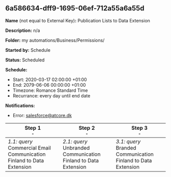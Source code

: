 ## 6a586634-dff9-1695-06ef-712a55a6a55d

**Name** (not equal to External Key)**:** Publication Lists to Data Extension

**Description:** n/a

**Folder:** my automations/Business/Permissions/

**Started by:** Schedule

**Status:** Scheduled

**Schedule:**

* Start: 2020-03-17 02:00:00 +01:00
* End: 2079-06-06 00:00:00 +01:00
* Timezone: Romance Standard Time
* Recurrance: every day until end date

**Notifications:**

* Error: salesforce@atcore.dk

| Step 1<br>_<small>-</small>_ | Step 2<br>_<small>-</small>_ | Step 3<br>_<small>-</small>_ |
| --- | --- | --- |
| _1.1: query_<br>Commercial Email Communication Finland to Data Extension | _2.1: query_<br>Unbranded Communication Finland to Data Extension | _3.1: query_<br>Branded Communication Finland to Data Extension |
